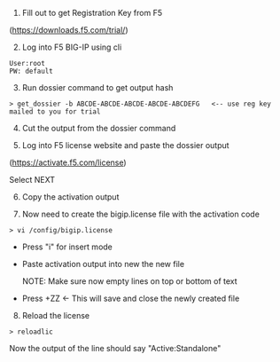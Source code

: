 1. Fill out to get Registration Key from F5

(https://downloads.f5.com/trial/)

2. Log into F5 BIG-IP using cli
```
User:root
PW: default
```

3. Run dossier command to get output hash

`> get_dossier -b ABCDE-ABCDE-ABCDE-ABCDE-ABCDEFG   <-- use reg key mailed to you for trial`

4. Cut the output from the dossier command

5. Log into F5 license website and paste the dossier output

(https://activate.f5.com/license)

Select NEXT

6. Copy the activation output

7. Now need to create the bigip.license file with the activation code

`> vi /config/bigip.license`

- Press "i" for insert mode
- Paste activation output into new the new file

  NOTE: Make sure now empty lines on top or bottom of text

- Press <SHIFT>+ZZ   <- This will save and close the newly created file

8. Reload the license

`> reloadlic`


Now the output of the line should say "Active:Standalone"
